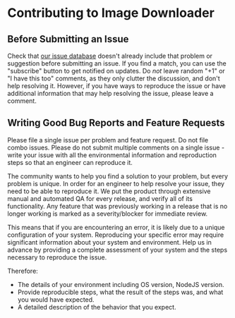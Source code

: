 # Contributing to Image Downloader

## Before Submitting an Issue
Check that [our issue database](https://gitlab.com/demsking/nominatim-client/issues)
doesn't already include that problem or suggestion before submitting an issue.
If you find a match, you can use the "subscribe" button to get notified on
updates. Do *not* leave random "+1" or "I have this too" comments, as they
only clutter the discussion, and don't help resolving it. However, if you
have ways to reproduce the issue or have additional information that may help
resolving the issue, please leave a comment.

## Writing Good Bug Reports and Feature Requests
Please file a single issue per problem and feature request. Do not file combo
issues. Please do not submit multiple comments on a single issue - write your
issue with all the environmental information and reproduction steps so that an
engineer can reproduce it.

The community wants to help you find a solution to your problem, but every
problem is unique. In order for an engineer to help resolve your issue, they
need to be able to reproduce it. We put the product through extensive manual
and automated QA for every release, and verify all of its functionality. Any
feature that was previously working in a release that is no longer working is
marked as a severity/blocker for immediate review.

This means that if you are encountering an error, it is likely due to a unique
configuration of your system. Reproducing your specific error may require
significant information about your system and environment. Help us in advance
by providing a complete assessment of your system and the steps necessary to
reproduce the issue.

Therefore:
* The details of your environment including OS version, NodeJS version.
* Provide reproducible steps, what the result of the steps was, and what you
would have expected.
* A detailed description of the behavior that you expect.
